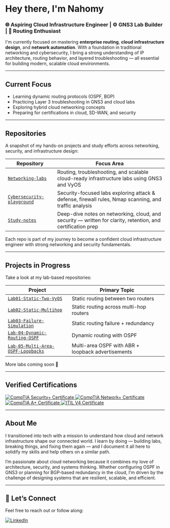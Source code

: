 #  Hey there, I'm Nahomy 

### 🌐 Aspiring Cloud Infrastructure Engineer | ⚙️ GNS3 Lab Builder | 🔀 Routing Enthusiast

I'm currently focused on mastering **enterprise routing**, **cloud infrastructure design**, and **network automation**. With a foundation in traditional networking and cybersecurity, I bring a strong understanding of IP architecture, routing behavior, and layered troubleshooting — all essential for building modern, scalable cloud environments.

---

##  Current Focus

-  Learning dynamic routing protocols (OSPF, BGP)
-  Practicing Layer 3 troubleshooting in GNS3 and cloud labs
-  Exploring hybrid cloud networking concepts
-  Preparing for certifications in cloud, SD-WAN, and security

---

##  Repositories

A snapshot of my hands-on projects and study efforts across networking, security, and infrastructure design:

|  Repository |  Focus Area |
|---------------|---------------|
| [`Networking-labs`](https://github.com/nahomyOvanna/Networking-labs) | Routing, troubleshooting, and scalable cloud-ready infrastructure labs using GNS3 and VyOS |
| [`Cybersecurity-playground`](https://github.com/nahomyOvanna/Cybersecurity-playground/tree/main) | Security-focused labs exploring attack & defense, firewall rules, Nmap scanning, and traffic analysis |
| [`Study-notes`](https://github.com/nahomyOvanna/Study-notes) | Deep-dive notes on networking, cloud, and security — written for clarity, retention, and certification prep |

Each repo is part of my journey to become a confident cloud infrastructure engineer with strong networking and security fundamentals.

---

##  Projects in Progress

Take a look at my lab-based repositories:

|  Project |  Primary Topic |
|-----------|---------------|
| [`Lab01-Static-Two-VyOS`](https://github.com/nahomyOvanna/Networking-labs/blob/main/Lab01-Static-Two-VyOS/README.md) | Static routing between two routers |
| [`Lab02-Static-Multihop`](https://github.com/nahomyOvanna/Networking-labs/blob/main/Lab-02-Staticrouting-Multi-hop-VyOS/README.md) | Static routing across multi-hop routers |
| [`Lab03-Failure-Simulation`](https://github.com/nahomyOvanna/Networking-labs/blob/main/Lab-03-Failure-Simulation/README.md) | Static routing failure + redundancy |
| [`Lab-04-Dynamic-Routing-OSPF`](https://github.com/nahomyOvanna/Networking-labs/blob/main/Lab-04-Dynamic-Routing-OSPF/README.md)  | Dynamic routing with OSPF |
| [`Lab-05-Multi-Area-OSPF-Loopbacks`](https://github.com/nahomyOvanna/Networking-labs/blob/main/Lab-05-Multi-Area-OSPF-Loopbacks/README.md) | Multi-area OSPF with ABR + loopback advertisements |

More labs coming soon 🚧

---

##  Verified Certifications

<div>
<a href="https://github.com/nahomyOvanna/nahomyOvanna/blob/main/CompTIA%20Security%2B%20ce%20certificate.pdf" target="_blank">
  <img src="https://img.shields.io/badge/-CompTIA%20Security%2B-FF0000?&style=for-the-badge&logo=CompTIA&logoColor=white" alt="CompTIA Security+ Certificate"/>
</a>
<a href="https://github.com/nahomyOvanna/nahomyOvanna/blob/main/CompTIA%20Network%2B%20ce%20certificate.pdf" target="_blank">
  <img src="https://img.shields.io/badge/-CompTIA%20Network%2B-00A3E0?&style=for-the-badge&logo=CompTIA&logoColor=white" alt="CompTIA Network+ Certificate"/>
</a>
<a href="https://github.com/nahomyOvanna/nahomyOvanna/blob/main/CompTIA%20A%2B%20ce%20certificate.pdf" target="_blank">
  <img src="https://img.shields.io/badge/-CompTIA%20A%2B-0098D4?&style=for-the-badge&logo=CompTIA&logoColor=white" alt="CompTIA A+ Certificate"/>
</a>
<a href="https://github.com/nahomyOvanna/nahomyOvanna/blob/main/ITIL%20cert.pdf" target="_blank">
  <img src="https://img.shields.io/badge/-ITIL%20V4-003F6C?&style=for-the-badge&logo=itil&logoColor=white" alt="ITIL V4 Certificate"/>
</a>
</div>

---

##  About Me

I transitioned into tech with a mission to understand how cloud and network infrastructure shape our connected world. I learn by doing — building labs, breaking things, and fixing them again — and I document it all here to solidify my skills and help others on a similar path.

I’m passionate about cloud networking because it combines my love of architecture, security, and systems thinking. Whether configuring OSPF in GNS3 or planning for BGP-based redundancy in the cloud, I’m driven by the challenge of designing systems that are resilient, scalable, and efficient.





---

## 🤝 Let’s Connect

Feel free to reach out or follow along:

[![LinkedIn](https://img.shields.io/badge/-LinkedIn-0072b1?style=flat&logo=linkedin&logoColor=white)](https://www.linkedin.com/in/nahomy-ovanna-06bbb6267)

